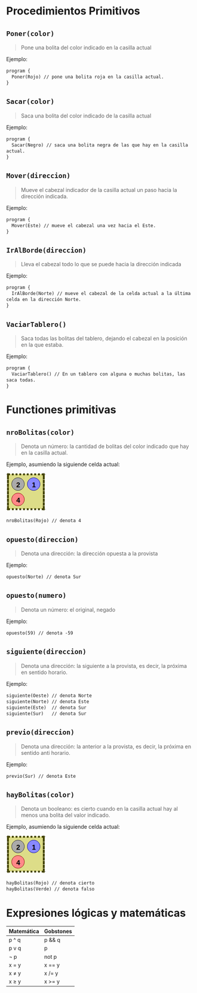 # Procedimientos Primitivos

## `Poner(color)`

> Pone una bolita del color indicado en la casilla actual

Ejemplo: 

```gobstones
program {
  Poner(Rojo) // pone una bolita roja en la casilla actual.
}
```

## `Sacar(color)`

> Saca una bolita del color indicado de la casilla actual

Ejemplo: 

```gobstones
program {
  Sacar(Negro) // saca una bolita negra de las que hay en la casilla actual.
}
```

## `Mover(direccion)`

> Mueve el cabezal indicador de la casilla actual un paso hacia la dirección indicada.

Ejemplo: 

```gobstones
program {
  Mover(Este) // mueve el cabezal una vez hacia el Este.
}
```

## `IrAlBorde(direccion)`

> Lleva el cabezal todo lo que se puede hacia la dirección indicada

Ejemplo: 

```gobstones
program {
  IrAlBorde(Norte) // mueve el cabezal de la celda actual a la última celda en la dirección Norte.
}
```

## `VaciarTablero()`

> Saca todas las bolitas del tablero, dejando el cabezal en la posición en la que estaba.

Ejemplo: 

```gobstones
program {
  VaciarTablero() // En un tablero con alguna o muchas bolitas, las saca todas.
}
```

# Functiones primitivas

## `nroBolitas(color)`

> Denota un número: la cantidad de bolitas del color indicado que hay en la casilla actual.

Ejemplo, asumiendo la siguiende celda actual: 

![](https://raw.githubusercontent.com/MumukiProject/mumuki-apendice-fundamentos-gobstones/master/sample.png)

```gobstones
nroBolitas(Rojo) // denota 4
```

## `opuesto(direccion)`

> Denota una dirección: la dirección opuesta a la provista

Ejemplo:

```gobstones
opuesto(Norte) // denota Sur
```

## `opuesto(numero)`

> Denota un número: el original, negado 

Ejemplo: 

```gobstenes
opuesto(59) // denota -59
```

## `siguiente(direccion)`

> Denota una dirección: la siguiente a la provista, es decir, la próxima en sentido horario.

Ejemplo: 

```gobstones
siguiente(Oeste) // denota Norte
siguiente(Norte) // denota Este
siguiente(Este)  // denota Sur
siguiente(Sur)   // denota Sur
```

## `previo(direccion)`

> Denota una dirección: la anterior a la provista, es decir, la próxima en sentido anti horario.

Ejemplo: 

```gobstones
previo(Sur) // denota Este
```

## `hayBolitas(color)`

> Denota un booleano: es cierto cuando en la casilla actual hay al menos una bolita del valor indicado.

Ejemplo, asumiendo la siguiende celda actual: 

![](https://raw.githubusercontent.com/MumukiProject/mumuki-apendice-fundamentos-gobstones/master/sample.png)

```gobstones
hayBolitas(Rojo) // denota cierto
hayBolitas(Verde) // denota falso
```



# Expresiones lógicas y matemáticas

| Matemática | Gobstones |
|------------|-----------|
| p ^ q      | p && q    |
| p v q      | p || q    |
| ¬ p        | not p     |
| x = y      | x == y    |
| x ≠ y      | x /= y    |
| x ≥ y      | x >= y    |




